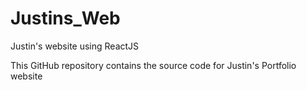# Justins_Web
Justin's website using ReactJS

This GitHub repository contains the source code for Justin's Portfolio website
